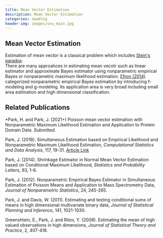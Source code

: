 ```yaml
---
title: Mean Vector Estimation
description: Mean Vector Estimation
categories: newblog
header-img: images/snu_main.jpg
---
```


## Mean Vector Estimation 

Estimation of mean vector is a classical problem which includes [Stein's paradox](http://www.statslab.cam.ac.uk/~rjs57/SteinParadox.pdf).   
There are many approahces in estimating mean vecotr such as linear estimator and approximate Bayes estimator using nonparametric empirical Bayes or nonparametric maximum likelihood estimation.  [Efron (2014)](https://projecteuclid.org/journals/statistical-science/volume-29/issue-2/Two-Modeling-Strategies-for-Empirical-Bayes-Estimation/10.1214/13-STS455.full) categorized nonparametric empirical Bayes 
estimation by introducing f-modeling and g-modeling.  Its application  area is very broad including small area estimation and high dimensional classification.  


## Related Publications

*Park, H. and Park, J. (2021+) Poisson mean vector estimation with Nonparametric Maximum Likelihood Estimation and Application to Protein Domain Data. _Submitted_.

Park, J.  (2018). Simultaneous Estimation based on Empirical Likelihood and Nonparametric Maximum Likelihood Estimation, 
   _Computational Statistics and Data Analysis_, 117, 19-31. [Article Link](https://www.sciencedirect.com/science/article/pii/S016794731730172X?via%3Dihub) 

Park, J. (2014). Shrinkage Estimator in Normal Mean Vector Estimation based on Conditional Maximum Likelihood, _Statistics and Probability Letters_, 93, 1-6. 

Park, J.  (2012). Nonparametric Empirical Bayes Estimator in Simultaneous Estimation of Poisson Means and Application to Mass Spectrometry Data, _Journal of Nonparametric Statistics_, 24, 245-265.

Park, J. and Davis, W. (2011). Estimating and testing conditional sums of means in high dimensional multivariate binary data, _Journal of Statistical Planning and Inference_, 141,  1021-1030.

Greenshtein, E., Park, J. and Ritov, Y. (2008). Estimating the mean of high valued observations in high dimensions, _Journal of Statistical Theory and Practice_, 2, 407-418.
